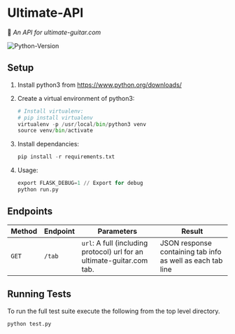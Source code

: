 # Ultimate-API

:guitar: *An API for ultimate-guitar.com*

![Python-Version](https://img.shields.io/badge/Python-3.6.1-blue.svg)

## Setup
1. Install python3 from https://www.python.org/downloads/

1. Create a virtual environment of python3:

    ```Python
    # Install virtualenv:
    # pip install virtualenv
    virtualenv -p /usr/local/bin/python3 venv
    source venv/bin/activate
    ```

1. Install dependancies:

    ```Python
    pip install -r requirements.txt
    ```

1. Usage:

    ```Python
    export FLASK_DEBUG=1 // Export for debug
    python run.py
    ```

## Endpoints

| Method | Endpoint |  Parameters | Result |
| ------ | -------- | ---------- | ------ |
| `GET`  | `/tab`   | `url`: A full (including protocol) url for an ultimate-guitar.com tab. | JSON response containing tab info as well as each tab line

## Running Tests
To run the full test suite execute the following from the top level directory.
```Python
python test.py
```
